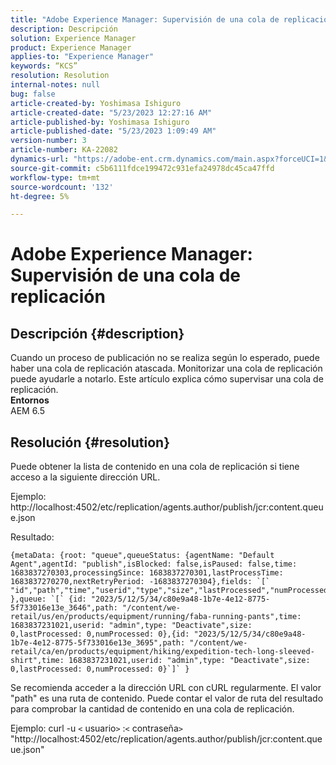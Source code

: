 ```yaml
---
title: "Adobe Experience Manager: Supervisión de una cola de replicación"
description: Descripción
solution: Experience Manager
product: Experience Manager
applies-to: "Experience Manager"
keywords: “KCS”
resolution: Resolution
internal-notes: null
bug: false
article-created-by: Yoshimasa Ishiguro
article-created-date: "5/23/2023 12:27:16 AM"
article-published-by: Yoshimasa Ishiguro
article-published-date: "5/23/2023 1:09:49 AM"
version-number: 3
article-number: KA-22082
dynamics-url: "https://adobe-ent.crm.dynamics.com/main.aspx?forceUCI=1&pagetype=entityrecord&etn=knowledgearticle&id=814a388b-00f9-ed11-8849-6045bd006a22"
source-git-commit: c5b6111fdce199472c931efa24978dc45ca47ffd
workflow-type: tm+mt
source-wordcount: '132'
ht-degree: 5%

---
```


# Adobe Experience Manager: Supervisión de una cola de replicación

## Descripción {#description}

Cuando un proceso de publicación no se realiza según lo esperado, puede haber una cola de replicación atascada. Monitorizar una cola de replicación puede ayudarle a notarlo. Este artículo explica cómo supervisar una cola de replicación.
 <br><b>Entornos</b><br>
AEM 6.5

## Resolución {#resolution}


Puede obtener la lista de contenido en una cola de replicación si tiene acceso a la siguiente dirección URL.

Ejemplo: http://localhost:4502/etc/replication/agents.author/publish/jcr:content.queue.json

Resultado:




```
{metaData: {root: "queue",queueStatus: {agentName: "Default Agent",agentId: "publish",isBlocked: false,isPaused: false,time: 1683837270303,processingSince: 1683837270301,lastProcessTime: 1683837270270,nextRetryPeriod: -1683837270304},fields: `[` "id","path","time","userid","type","size","lastProcessed","numProcessed"`]` },queue: `[` {id: "2023/5/12/5/34/c80e9a48-1b7e-4e12-8775-5f733016e13e_3646",path: "/content/we-retail/us/en/products/equipment/running/faba-running-pants",time: 1683837231021,userid: "admin",type: "Deactivate",size: 0,lastProcessed: 0,numProcessed: 0},{id: "2023/5/12/5/34/c80e9a48-1b7e-4e12-8775-5f733016e13e_3695",path: "/content/we-retail/ca/en/products/equipment/hiking/expedition-tech-long-sleeved-shirt",time: 1683837231021,userid: "admin",type: "Deactivate",size: 0,lastProcessed: 0,numProcessed: 0}`]` }
```






Se recomienda acceder a la dirección URL con cURL regularmente. El valor &quot;path&quot; es una ruta de contenido. Puede contar el valor de ruta del resultado para comprobar la cantidad de contenido en una cola de replicación.

Ejemplo: curl -u `<` usuario`>` :`<` contraseña`>`  &quot;http://localhost:4502/etc/replication/agents.author/publish/jcr:content.queue.json&quot;
